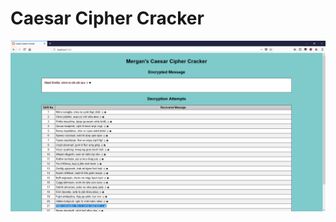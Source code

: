 # Caesar Cipher Cracker
![Proof](https://raw.githubusercontent.com/MerganThePirate/pro-g-ramming-challenges-v4/master/images/059.png)
